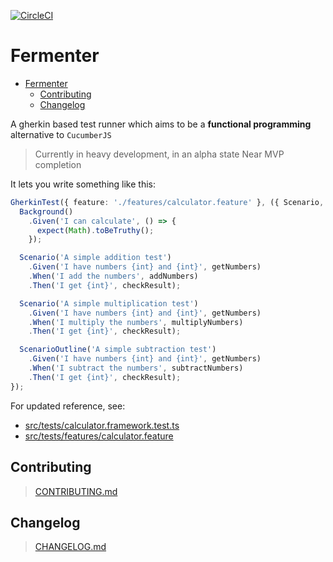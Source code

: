 [![CircleCI](https://circleci.com/gh/nfour/fermenter.svg?style=svg)](https://circleci.com/gh/nfour/fermenter)

# Fermenter

- [Fermenter](#fermenter)
  - [Contributing](#contributing)
  - [Changelog](#changelog)

A gherkin based test runner which aims to be a **functional programming** alternative to `CucumberJS`

> Currently in heavy development, in an alpha state
> Near MVP completion

It lets you write something like this:


```ts
GherkinTest({ feature: './features/calculator.feature' }, ({ Scenario, Background, ScenarioOutline, Hook }) => {
  Background()
    .Given('I can calculate', () => {
      expect(Math).toBeTruthy();
    });

  Scenario('A simple addition test')
    .Given('I have numbers {int} and {int}', getNumbers)
    .When('I add the numbers', addNumbers)
    .Then('I get {int}', checkResult);

  Scenario('A simple multiplication test')
    .Given('I have numbers {int} and {int}', getNumbers)
    .When('I multiply the numbers', multiplyNumbers)
    .Then('I get {int}', checkResult);

  ScenarioOutline('A simple subtraction test')
    .Given('I have numbers {int} and {int}', getNumbers)
    .When('I subtract the numbers', subtractNumbers)
    .Then('I get {int}', checkResult);
});
```

For updated reference, see:
- [src/tests/calculator.framework.test.ts](src/tests/calculator.framework.test.ts)
- [src/tests/features/calculator.feature](src/tests/features/calculator.feature)

## Contributing

> [CONTRIBUTING.md](./CONTRIBUTING.md)

## Changelog

> [CHANGELOG.md](./CHANGELOG.md)
